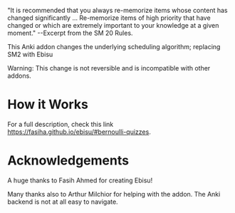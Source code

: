 "It is recommended that you always re-memorize items whose content has changed significantly ... Re-memorize items of high priority that have changed or which are extremely important to your knowledge at a given moment." --Excerpt from the SM 20 Rules.

This Anki addon changes the underlying scheduling algorithm; replacing SM2 with Ebisu

Warning: This change is not reversible and is incompatible with other addons.

# How it Works
For a full description, check this link https://fasiha.github.io/ebisu/#bernoulli-quizzes.


# Acknowledgements 
A huge thanks to Fasih Ahmed for creating Ebisu!

Many thanks also to Arthur Milchior for helping with the addon. The Anki backend is not at all easy to navigate. 






